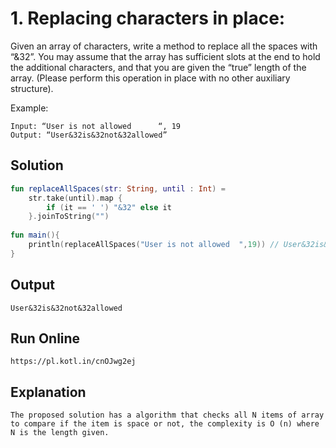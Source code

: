 
# 1. Replacing characters in place:
Given an array of characters, write a method to replace all the spaces with “&32”.
You may assume that the array has sufficient slots at the end to hold the additional
characters, and that you are given the “true” length of the array. (Please perform this
operation in place with no other auxiliary structure).

Example:
```
Input: “User is not allowed      “, 19
Output: “User&32is&32not&32allowed”
```

## Solution
``` kotlin
fun replaceAllSpaces(str: String, until : Int) =
    str.take(until).map {
        if (it == ' ') "&32" else it
    }.joinToString("")
   
fun main(){
    println(replaceAllSpaces("User is not allowed  ",19)) // User&32is&32not&32allowed
}
```

## Output
```
User&32is&32not&32allowed
```

## Run Online
```
https://pl.kotl.in/cnOJwg2ej
```

## Explanation
```
The proposed solution has a algorithm that checks all N items of array to compare if the item is space or not, the complexity is O (n) where N is the length given.
```
